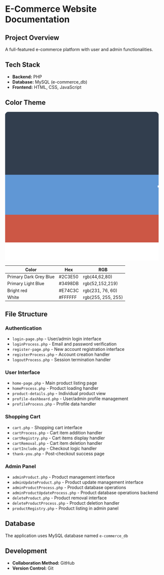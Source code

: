 # E-Commerce Website Documentation

## Project Overview
A full-featured e-commerce platform with user and admin functionalities.

## Tech Stack
- **Backend:** PHP
- **Database:** MySQL (e-commerce_db)
- **Frontend:** HTML, CSS, JavaScript

## Color Theme
<img src="./public/styles/color-themes.png" alt="Color Theme Palette" width="500"/>

| Color | Hex | RGB |
|-------|-----|-----|
| Primary Dark Grey Blue | #2C3E50 | rgb(44,62,80) |
| Primary Light Blue | #3498DB | rgb(52,152,219) |
| Bright red | #E74C3C | rgb(231, 76, 60) |
| White | #FFFFFF | rgb(255, 255, 255) |

## File Structure

### Authentication
- `login-page.php` - User/admin login interface
- `loginProcess.php` - Email and password verification
- `register-page.php` - New account registration interface
- `registerProcess.php` - Account creation handler
- `logoutProcess.php` - Session termination handler

### User Interface
- `home-page.php` - Main product listing page
- `homeProcess.php` - Product loading handler
- `product-details.php` - Individual product view
- `profile-dashboard.php` - User/admin profile management
- `profileProcess.php` - Profile data handler

### Shopping Cart
- `cart.php` - Shopping cart interface
- `cartProcess.php` - Cart item addition handler
- `cartRegistry.php` - Cart items display handler
- `cartRemoval.php` - Cart item deletion handler
- `cartInclude.php` - Checkout logic handler
- `thank-you.php` - Post-checkout success page

### Admin Panel
- `adminProduct.php` - Product management interface
- `adminUpdateProduct.php` - Product update management interface
- `adminProductProcess.php` - Product database operations
- `adminProductUpdateProcess.php` - Product database operations backend 
- `deleteProduct.php` - Product removal interface
- `deleteProductProcess.php` - Product deletion handler
- `productRegistry.php` - Product listing in admin panel

## Database
The application uses MySQL database named `e-commerce_db`

## Development
- **Collaboration Method:** GitHub
- **Version Control:** Git
